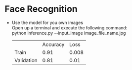 # Face Recognition

* Use the model for you own images</br>
  Open up a terminal and execute the following command:</br>
  python inference.py --input_image image_file_name.jpg</br>

  <table>
   <tr>
    <td></td>
    <td>Accuracy</td>
    <td>Loss</td>
   </tr>
   <tr>
    <td>Train</td>
    <td>0.91</td>
    <td>0.008</td>
   </tr>
   <tr>
    <td>Validation</td>
    <td>0.81</td>
    <td>0.01</td>
   </tr>
  </table>
